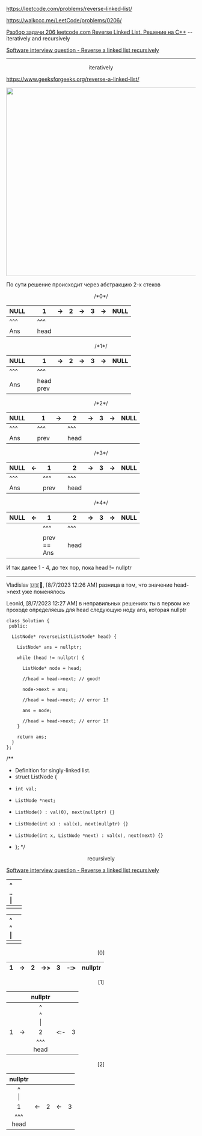 https://leetcode.com/problems/reverse-linked-list/

https://walkccc.me/LeetCode/problems/0206/

[Разбор задачи 206 leetcode.com Reverse Linked List. Решение на C++](https://www.youtube.com/watch?v=jqZPEfAbc2s) --  iteratively and recursively

[Software interview question - Reverse a linked list recursively](https://www.youtube.com/watch?v=S92RuTtt9EE)


____

<p align="center"> iteratively </p>

https://www.geeksforgeeks.org/reverse-a-linked-list/

<img src="https://media.geeksforgeeks.org/wp-content/cdn-uploads/RGIF2.gif" width="800" height="500"/>

По сути решение происходит через абстракцию 2-х стеков

<p align="center"> /*0*/ </p>

| NULL 	|   	| 1    	| -> 	| 2 	| -> 	| 3 	| -> 	| NULL 	|
|------	|---	|------	|----	|---	|----	|---	|----	|------	|
| ^^^  	|   	| ^^^  	|    	|   	|    	|   	|    	|      	|
| Ans  	|   	| head 	|    	|   	|    	|   	|    	|      	|

<p align="center"> /*1*/ </p>

| NULL 	|   	| 1              	| ->	| 2 	| -> 	| 3 	| -> 	| NULL 	|
|------	|----	|----------------	|---	|---	|----	|---	|----	|------	|
| ^^^  	|    	| ^^^            	|   	|   	|    	|   	|    	|      	|
| Ans  	|    	| head <br> prev 	|   	|   	|    	|   	|    	|      	|

<p align="center"> /*2*/ </p>

| NULL 	|   	| 1    	| -> 	| 2    	| -> 	| 3 	| -> 	| NULL 	|
|------	|---	|------	|----	|------	|----	|---	|----	|------	|
| ^^^  	|   	| ^^^  	|    	| ^^^  	|    	|   	|    	|      	|
| Ans  	|   	| prev 	|    	| head 	|    	|   	|    	|      	|

<p align="center"> /*3*/ </p>

| NULL 	| <- 	| 1    	|   	| 2    	| -> 	| 3 	| -> 	| NULL 	|
|------	|----	|------	|---	|------	|----	|---	|----	|------	|
| ^^^  	|    	| ^^^  	|   	| ^^^  	|    	|   	|    	|      	|
| Ans  	|    	| prev 	|   	| head 	|    	|   	|    	|      	|

<p align="center"> /*4*/ </p>

| NULL 	| <- 	| 1                     	|   	| 2    	| -> 	| 3 	| -> 	| NULL 	|
|------	|----	|-----------------------	|---	|------	|----	|---	|----	|------	|
|      	|    	| ^^^                   	|   	| ^^^  	|    	|   	|    	|      	|
|      	|    	| prev <br> == <br> Ans 	|   	| head 	|    	|   	|    	|      	|


И так далее 1 - 4, до тех пор, пока head != nullptr
____

Vladislav 🇺🇸🚜, [8/7/2023 12:26 AM]
разница в том, что значение head->next уже поменялось

Leonid, [8/7/2023 12:27 AM]
в неправильных решениях ты в первом же проходе определяешь для head следующую ноду ans, которая nullptr





    class Solution {
     public:
    
      ListNode* reverseList(ListNode* head) {
    
        ListNode* ans = nullptr;
    
        while (head != nullptr) {
    
          ListNode* node = head;
    
          //head = head->next; // good!
    
          node->next = ans;
    
          //head = head->next; // error 1!
          
          ans = node;
    
          //head = head->next; // error 1!
        }
    
        return ans;
      }
    };
/**
 * Definition for singly-linked list.
 * struct ListNode {
 *     int val;
 *     ListNode *next;
 *     ListNode() : val(0), next(nullptr) {}
 *     ListNode(int x) : val(x), next(nullptr) {}
 *     ListNode(int x, ListNode *next) : val(x), next(next) {}
 * };
 */


<p align="center"> recursively </p>

[Software interview question - Reverse a linked list recursively](https://www.youtube.com/watch?v=S92RuTtt9EE)

| **^ <br> .. <br> \|** 	|   	|
|:-------------:	|---	|
|               	|   	|

| ^ <br> ^ <br> \| 	|   	|
|:----------------:	|---	|
|                  	|   	|

<p align="center"> [0] </p>

| 1 	| -> 	| 2 	| ->> 	| 3 	| -:> 	| nullptr 	|
|---	|----	|---	|-----	|---	|-----	|---------	|

<p align="center"> [1] </p>

|   	|    	|      nullptr     	|     	|   	|
|:-:	|:--:	|:----------------:	|:---:	|:-:	|
|   	|    	| ^ <br> ^ <br> \| 	|     	|   	|
| 1 	| -> 	|         2        	| <:- 	| 3 	|
|   	|    	|   ^^^ <br> head  	|     	|   	|

<p align="center"> [2] </p>

|      nullptr     	|    	|   	|     	|   	|
|:----------------:	|:--:	|:-:	|:---:	|:-:	|
|     ^ <br> \| 	|    	|   	|     	|   	|
|         1        	| <- 	| 2 	| <- 	| 3 	|
|   ^^^ <br> head  	|    	|   	|     	|   	|
